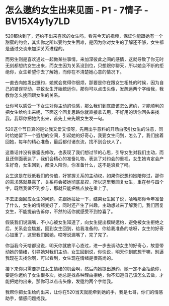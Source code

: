 # 怎么邀约女生出来见面 - P1 - 7情子 - BV15X4y1y7LD

520都快到了，还约不出来喜欢的女生吗，看完今天的视频，保证你能跟她有一个甜蜜的约会，其实你之所以要约女生困难，是因为你对女生的了解还不够，女生都是通过交谈来加深关系进程的。

而男生则是喜欢通过一起做某些事情，来加深彼此之间的感情，这就导致了你无时无刻都想约女生出来，而女生因为关系没到位，只想跟你聊天，所以她会不断的拒绝你，女生希望你去了解她，而你在不清楚她心意的情况下。

一直去向她发出邀约，她就会觉得你很烦，那要是你在跟女生相处的时候，因为自己的错误举动，导致女生开始疏远你，那你可以点击头像，发疏远两个字给我，我教你怎么挽回跟女生的关系。

让你可以感受一下女生对你主动的快感，那么我们到底应该怎么邀约，才能顺利的把女生给约出来呢，下面这个回复思路你就直接拿去用，不好用的话你回头来找我，我帮你把她约出来，首先上来先跟女生发一句。

520这个节日真的是让我又爱又恨呀，先用出乎意料的开场白吸引女生的注意，同时给她留下一个遐想的空间，引起她的好奇心，我要女生问到，怎么了，我们接着回她，每年的精心准备，最后都付诸东流，找不到合伙人了。

这番话并没有暴露去修改，也表现了我们想过节的心思，引导女生对我们主动，而且还侧面表达了，我们会精心的准备礼物，表达了对约会的重视，女生她肯定会产生好奇，女生回到，都没人陪你，你准备什么，这不是浪费了吗。

女生这是在贬低我们的价值，好掌握关系的主动权，如果你说想约她陪你过，那你的需求感就暴露了，关系将会被她彻底拿捏，所以这里我回复女生，重在参与四个字，既然我做不到参与，那就只能把焦点放在重上了。

不去正面回应女生的问题，先跟她拉扯一下，结果女生回了说，哈哈那你今年准备了什么，女生的情绪变好了，同时还产生了兴趣，主动想过来了解我们，我们回复女生，不能提前告诉你，不然的话你就感受不到惊喜了。

假装我们说漏嘴，不小心被女生知道了，向女生提出模糊邀约，避免被女生拒绝之后，关系会变尴尬，回到女生回到，给我准备的，你给我准备的啥呀，女生的好奇心加重了，这里我们回她，哎呀说漏嘴了，完了完了。

你当我今天啥都没说，明天你就放平心态过，进一步去调动女生的好奇心，故意带动她的情绪，引导她对我们主动，女生回到说，你快说，明天你到底想干嘛，别逼我现在去找你啊，可以看到，女生现在情绪是很高尚的。

接下来你只需要抓住女生情绪的机会啊，然后向她提出邀约，她一定不会拒绝你，要是你邀约了女生很多次，她总是找各种理由拒绝，你不知道自己该怎么去做，才能把她约出来，那你可以点击头像，发邀约两个字给我。

我帮你把女生给约出来，让你在520当天就能牵到她的手，我是七哥，你们的情感助手，情感问题找我。